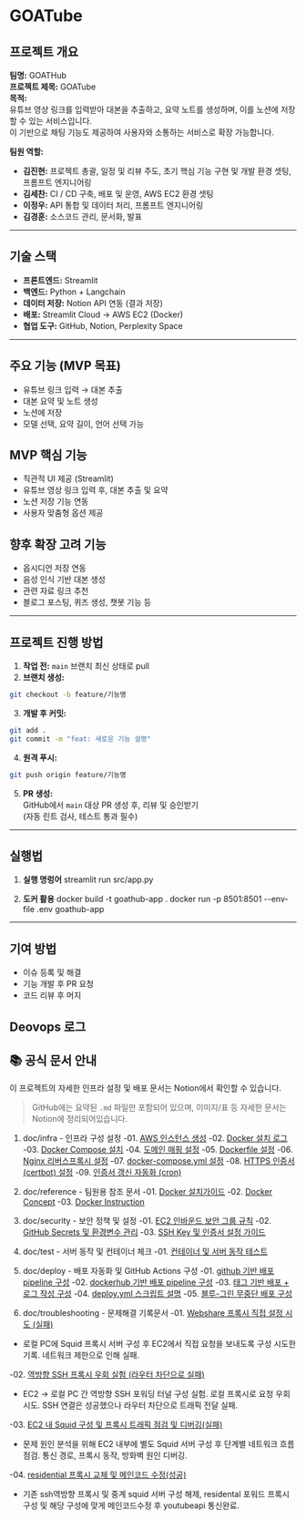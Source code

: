 # GOATube

## 프로젝트 개요

**팀명:** GOATHub  
**프로젝트 제목:** GOATube  
**목적:**  
유튜브 영상 링크를 입력받아 대본을 추출하고, 요약 노트를 생성하며,
이를 노션에 저장할 수 있는 서비스입니다.  
이 기반으로 채팅 기능도 제공하여 사용자와 소통하는 서비스로 확장 가능합니다.

**팀원 역할:**

- **김진현:** 프로젝트 총괄, 일정 및 리뷰 주도, 초기 핵심 기능 구현 및 개발 환경 셋팅, 프롬프트 엔지니어링
- **김세찬:** CI / CD 구축, 배포 및 운영, AWS EC2 환경 셋팅
- **이정우:** API 통합 및 데이터 처리, 프롬프트 엔지니어링
- **김경훈:** 소스코드 관리, 문서화, 발표

---

## 기술 스택

- **프론트엔드:** Streamlit
- **백엔드:** Python + Langchain
- **데이터 저장:** Notion API 연동 (결과 저장)
- **배포:** Streamlit Cloud -> AWS EC2 (Docker)
- **협업 도구:** GitHub, Notion, Perplexity Space

---

## 주요 기능 (MVP 목표)

- 유튜브 링크 입력 → 대본 추출
- 대본 요약 및 노트 생성
- 노션에 저장
- 모델 선택, 요약 길이, 언어 선택 가능

## MVP 핵심 기능

- 직관적 UI 제공 (Streamlit)
- 유튜브 영상 링크 입력 후, 대본 추출 및 요약
- 노션 저장 기능 연동
- 사용자 맞춤형 옵션 제공

## 향후 확장 고려 기능

- 옵시디언 저장 연동
- 음성 인식 기반 대본 생성
- 관련 자료 링크 추천
- 블로그 포스팅, 퀴즈 생성, 챗봇 기능 등

---

## 프로젝트 진행 방법

1. **작업 전:** `main` 브랜치 최신 상태로 pull
2. **브랜치 생성:**

```bash
git checkout -b feature/기능명
```

3. **개발 후 커밋:**

```bash
git add .
git commit -m "feat: 새로운 기능 설명"
```

4. **원격 푸시:**

```bash
git push origin feature/기능명
```

5. **PR 생성:**  
   GitHub에서 `main` 대상 PR 생성 후, 리뷰 및 승인받기  
   (자동 린트 검사, 테스트 통과 필수)

---

## 실행법

1. **실행 명렁어**
   streamlit run src/app.py

2. **도커 활용**
   docker build -t goathub-app .
   docker run -p 8501:8501 --env-file .env goathub-app

---

## 기여 방법

- 이슈 등록 및 해결
- 기능 개발 후 PR 요청
- 코드 리뷰 후 머지

## Deovops 로그
## 📚 공식 문서 안내
이 프로젝트의 자세한 인프라 설정 및 배포 문서는 Notion에서 확인할 수 있습니다.
> GitHub에는 요약된 `.md` 파일만 포함되어 있으며, 이미지/표 등 자세한 문서는 Notion에 정리되어있습니다.

1. doc/infra - 인프라 구성 설정
-01. [AWS 인스턴스 생성](doc/infra/01_aws_instance_create.md)
-02. [Docker 설치 로그](doc/infra/02_docker_install_log.md)
-03. [Docker Compose 설치](doc/infra/03_docker_compose_install.md)
-04. [도메인 매핑 설정](doc/infra/04_domain_config.md)
-05. [Dockerfile 설정](doc/infra/05_Dockerfile.md)
-06. [Nginx 리버스프록시 설정](doc/infra/06_nginx_reverse_proxy.md)
-07. [docker-compose.yml 설정](doc/infra/07_docker_compose.md)
-08. [HTTPS 인증서(certbot) 설정](doc/infra/08_https_certbot.md)
-09. [인증서 갱신 자동화 (cron)](doc/infra/09_https_cron.md)

2. doc/reference - 팀원용 참조 문서
-01. [Docker 설치가이드](doc/reference/01_Docker_install_guide.md)
-02. [Docker Concept](doc/reference/02_Docker_Concept.md)
-03. [Docker Instruction](doc/reference/03_Dockere_Instruction.md)


3. doc/security - 보안 정책 및 설정
-01. [EC2 인바운드 보안 그룹 규칙](doc/01_ec2_inbound_rule_config.md)
-02. [GitHub Secrets 및 환경변수 관리](doc/02_github_secret_management.md)
-03. [SSH Key 및 인증서 설정 가이드](doc/03_ssh_key_management.md)

4. doc/test - 서버 동작 및 컨테이너 체크
-01. [컨테이너 및 서버 동작 테스트](doc/test/01_Docker_container_running_cehck.md)

5. doc/deploy - 배포 자동화 및 GitHub Actions 구성
-01. [github 기반 배포 pipeline 구성](doc/deploy/01_deploy_with_githubactions.md)
-02. [dockerhub 기반 배포 pipeline 구성](doc/deploy/02_deploy_with_dockerhub.md)
-03. [태그 기반 배포 + 로그 작성 구성](doc/deploy/03_tag_triggered_deploy_with_logging.md)
-04. [deploy.yml 스크립트 설명](doc/deploy/04_deploy.yml_explained.md)
-05. [블루-그린 무중단 배포 구성](doc/deploy/05_blue_green_deployment_with_zero_downtime.md)

6. doc/troubleshooting - 문제해결 기록문서
-01. [Webshare 프록시 직접 설정 시도 (실패)](doc/troubleshooting/01_youtubeapi_trouble_forward_proxy_network_setting.md)
- 로컬 PC에 Squid 프록시 서버 구성 후 EC2에서 직접 요청을 보내도록 구성 시도한 기록. 네트워크 제한으로 인해 실패.

-02. [역방향 SSH 프록시 우회 실험 (라우터 차단으로 실패)](doc/troubleshooting/02_youtubeapi_trouble_reverse_ssh_ternerling_network_setting.md)
- EC2 → 로컬 PC 간 역방향 SSH 포워딩 터널 구성 실험. 로컬 프록시로 요청 우회 시도. SSH 연결은 성공했으나 라우터 차단으로 트래픽 전달 실패.

-03. [EC2 내 Squid 구성 및 프록시 트래픽 점검 및 디버깅(실패) ](doc/troubleshooting/03_youtubeapi_trouble_deburgging.md)
- 문제 원인 분석을 위해 EC2 내부에 별도 Squid 서버 구성 후 단계별 네트워크 흐름 점검. 통신 경로, 프록시 동작, 방화벽 원인 디버깅.

-04. [residential 프록시 교체 및 메인코드 수정(성공) ](doc/troubleshooting/04_youtubeapi_trouble_residental_proxy.md)
- 기존 ssh역방향 프록시 및 중계 squid 서버 구성 해제, residental 포워드 프록시구성 및 해당 구성에 맞게 메인코드수정 후 youtubeapi 통신완료.


